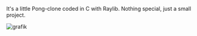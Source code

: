 It's a little Pong-clone coded in C with Raylib.
Nothing special, just a small project.

![grafik](https://user-images.githubusercontent.com/62564650/157960781-4434247a-6598-4472-bfef-43a41f5e9bc2.png)

